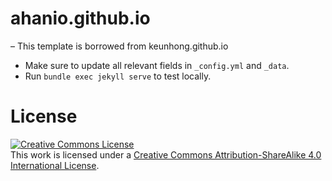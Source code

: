 # ahanio.github.io

– This template is borrowed from keunhong.github.io
- Make sure to update all relevant fields in `_config.yml` and `_data`.
- Run `bundle exec jekyll serve` to test locally.

# License
<a rel="license" href="http://creativecommons.org/licenses/by-sa/4.0/"><img alt="Creative Commons License" style="border-width:0" src="https://i.creativecommons.org/l/by-sa/4.0/88x31.png" /></a><br />This work is licensed under a <a rel="license" href="http://creativecommons.org/licenses/by-sa/4.0/">Creative Commons Attribution-ShareAlike 4.0 International License</a>.


